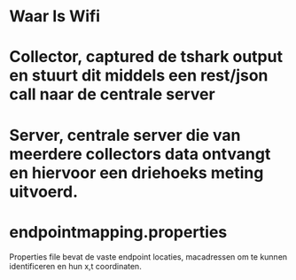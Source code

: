 Waar Is Wifi
==========

# Collector, captured de tshark output en stuurt dit middels een rest/json call naar de centrale server
# Server, centrale server die van meerdere collectors data ontvangt en hiervoor een driehoeks meting uitvoerd.


endpointmapping.properties
==========================
Properties file bevat de vaste endpoint locaties, macadressen om te kunnen identificeren en hun x,t coordinaten.